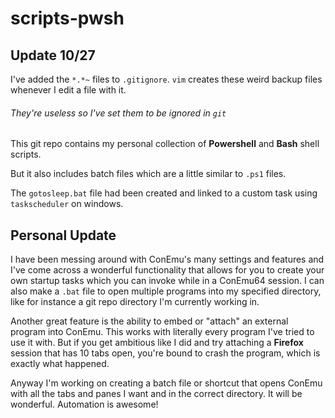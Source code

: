 # scripts-pwsh

## Update 10/27

I've added the `*.*~` files to `.gitignore`.  `vim` creates these weird backup files whenever I edit a file with it.
###### They're useless so I've set them to be ignored in `git`

This git repo contains my personal collection of **Powershell** and **Bash** shell scripts.

But it also includes batch files which are a little similar to `.ps1` files.

The `gotosleep.bat` file had been created and linked to a custom task using `taskscheduler` on windows. 

## Personal Update

I have been messing around with ConEmu's many settings and features and I've come across a wonderful functionality that
allows for you to create your own startup tasks which you can invoke while in a ConEmu64 session.  I can also make a `.bat`
file to open multiple programs into my specified directory, like for instance a git repo directory I'm currently working in.

Another great feature is the ability to embed or "attach" an external program into ConEmu.  This works with literally every
program I've tried to use it with.  But if you get ambitious like I did and try attaching a **Firefox** session that has 10 tabs open, you're bound to crash the program, which is exactly what happened.

Anyway I'm working on creating a batch file or shortcut that opens ConEmu with all the tabs and panes I want and in the correct directory.  It will be wonderful.  Automation is awesome!
